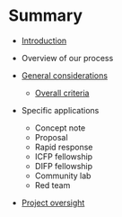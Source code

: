 # Summary

* [Introduction](README.md)
* Overview of our process
* [General considerations](chapter1.md)
  * [Overall criteria](overall-criteria.md)

* Specific applications
  * Concept note
  * Proposal
  * Rapid response
  * ICFP fellowship
  * DIFP fellowship
  * Community lab
  * Red team
* [Project oversight](https://www.gitbook.com/book/otf/application-guide/edit#)



